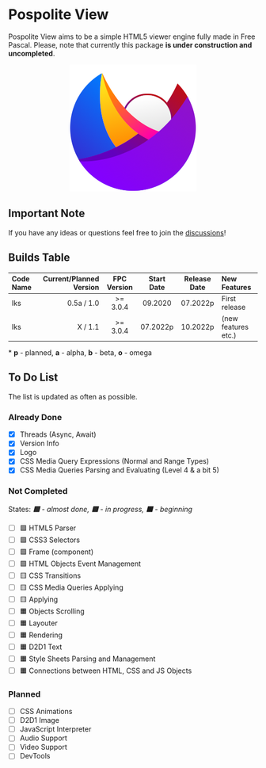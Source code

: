 # Pospolite View
Pospolite View aims to be a simple HTML5 viewer engine fully made in Free Pascal. Please, note that currently this package **is under construction and uncompleted**.

<p align="center">
  <img src="img/logo_pospolite.png" title="Pospolite View Logo">
</p>

## Important Note

If you have any ideas or questions feel free to join the [discussions](https://github.com/Matek0611/PospoliteView/discussions)!

## Builds Table

 Code Name | Current/Planned Version | FPC Version | Start Date | Release Date | New Features
:--------- | -----------------------:|:-----------:|:----------:|:------------:|:------------
Iks | 0.5a / 1.0 | >= 3.0.4 | 09.2020 | 07.2022p | First release
Iks | X / 1.1 | >= 3.0.4 | 07.2022p | 10.2022p | (new features etc.)

\* **p** - planned, **a** - alpha, **b** - beta, **o** - omega

## To Do List

The list is updated as often as possible.

### Already Done

- [x] Threads (Async, Await)
- [x] Version Info
- [x] Logo
- [x] CSS Media Query Expressions (Normal and Range Types) 
- [x] CSS Media Queries Parsing and Evaluating (Level 4 & a bit 5)

### Not Completed

States: ***🟩** - almost done, **🟨** - in progress, **🟧** - beginning*

- [ ] 🟩 HTML5 Parser 
- [ ] 🟩 CSS3 Selectors
- [ ] 🟩 Frame (component)
- [ ] 🟩 HTML Objects Event Management
- [ ] 🟨 CSS Transitions
- [ ] 🟨 CSS Media Queries Applying
- [ ] 🟨 Applying
- [ ] 🟧 Objects Scrolling
- [ ] 🟧 Layouter
- [ ] 🟧 Rendering
- [ ] 🟧 D2D1 Text
- [ ] 🟧 Style Sheets Parsing and Management
- [ ] 🟧 Connections between HTML, CSS and JS Objects

### Planned

- [ ] CSS Animations
- [ ] D2D1 Image 
- [ ] JavaScript Interpreter
- [ ] Audio Support
- [ ] Video Support
- [ ] DevTools
